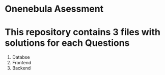 # Onenebula Asessment

# This repository contains 3 files with solutions for each Questions

1.  Databse
2.  Frontend
3.  Backend
